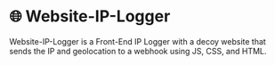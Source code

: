 # 🌐 Website-IP-Logger

Website-IP-Logger is a Front-End IP Logger with a decoy website that sends the IP and geolocation to a webhook using JS, CSS, and HTML.
